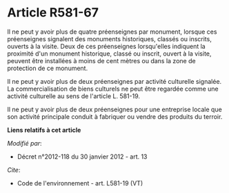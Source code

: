 # Article R581-67

Il ne peut y avoir plus de quatre préenseignes par monument, lorsque ces préenseignes signalent des monuments historiques,
classés ou inscrits, ouverts à la visite. Deux de ces préenseignes lorsqu'elles indiquent la proximité d'un monument
historique, classé ou inscrit, ouvert à la visite, peuvent être installées à moins de cent mètres ou dans la zone de
protection de ce monument.

Il ne peut y avoir plus de deux préenseignes par activité culturelle signalée. La commercialisation de biens culturels ne
peut être regardée comme une activité culturelle au sens de l'article L. 581-19.

Il ne peut y avoir plus de deux préenseignes pour une entreprise locale que son activité principale conduit à fabriquer ou
vendre des produits du terroir.

**Liens relatifs à cet article**

_Modifié par_:

  - Décret n°2012-118 du 30 janvier 2012 - art. 13

_Cite_:

  - Code de l'environnement - art. L581-19 (VT)
